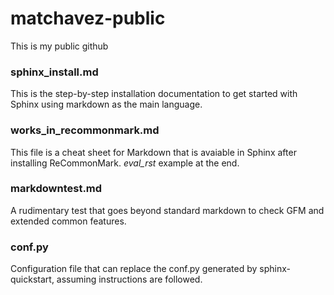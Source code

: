 # matchavez-public
This is my public github

### sphinx_install.md
This is the step-by-step installation documentation to get started with Sphinx using markdown as the main language.

### works_in_recommonmark.md
This file is a cheat sheet for Markdown that is avaiable in Sphinx after installing ReCommonMark.
*eval_rst* example at the end.

### markdowntest.md
A rudimentary test that goes beyond standard markdown to check GFM and extended common features.

### conf.py
Configuration file that can replace the conf.py generated by sphinx-quickstart, assuming instructions are followed.

